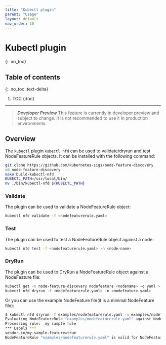 ```yaml
---
title: "Kubectl plugin"
parent: "Usage"
layout: default
nav_order: 10
---
```


# Kubectl plugin
{: .no_toc}

## Table of contents
{: .no_toc .text-delta}

1. TOC
{:toc}

---

> ***Developer Preview*** This feature is currently in developer preview and
> subject to change. It is not recommended to use it in production
> environments.

## Overview

The `kubectl` plugin `kubectl nfd` can be used to validate/dryrun and test
NodeFeatureRule objects. It can be installed with the following command:

```bash
git clone https://github.com/kubernetes-sigs/node-feature-discovery
cd node-feature-discovery
make build-kubectl-nfd
KUBECTL_PATH=/usr/local/bin/
mv ./bin/kubectl-nfd ${KUBECTL_PATH}
```

### Validate

The plugin can be used to validate a NodeFeatureRule object:

```bash
kubectl nfd validate -f <nodefeaturerule.yaml>
```

### Test

The plugin can be used to test a NodeFeatureRule object against a node:

```bash
kubectl nfd test -f <nodefeaturerule.yaml> -n <node-name>
```

### DryRun

The plugin can be used to DryRun a NodeFeatureRule object against a NodeFeature
file:

```bash
kubectl get -n node-feature-discovery nodefeature <nodename> -o yaml > <nodefeature.yaml>
kubectl nfd dryrun -f <nodefeaturerule.yaml> -n <nodefeature.yaml>
```

Or you can use the example NodeFeature file(it is a minimal NodeFeature file):

```bash
$ kubectl nfd dryrun -f examples/nodefeaturerule.yaml -n examples/nodefeature.yaml
Evaluating NodeFeatureRule "examples/nodefeaturerule.yaml" against NodeFeature "examples/nodefeature.yaml"
Processing rule:  my sample rule
*** Labels ***
vendor.io/my-sample-feature=true
NodeFeatureRule "examples/nodefeaturerule.yaml" is valid for NodeFeature "examples/nodefeature.yaml"
```
